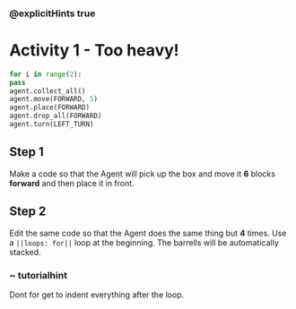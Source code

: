 ### @explicitHints true

# Activity 1 -  Too heavy!

```python
for i in range(2):
pass
agent.collect_all()
agent.move(FORWARD, 5)
agent.place(FORWARD)
agent.drop_all(FORWARD)
agent.turn(LEFT_TURN)
```

## Step 1
Make a code so that the Agent will pick up the box and move it **6** blocks **forward** and then place it in front.

## Step 2
Edit the same code so that the Agent does the same thing but **4** times. Use a `||loops: for||` loop at the beginning. 
The barrells will be automatically stacked.
### ~ tutorialhint 
Dont for get to indent everything after the loop. 
